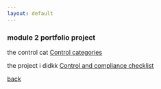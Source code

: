 ```yaml
---
layout: default
---
```





### module 2 portfolio project



the control cat
[Control categories](./gcprojects/Controlcategories.md)


the project i didkk
[Control and compliance checklist](./gcprojects/Controlcategories.html)

















[back](./)

``````````````````````````
